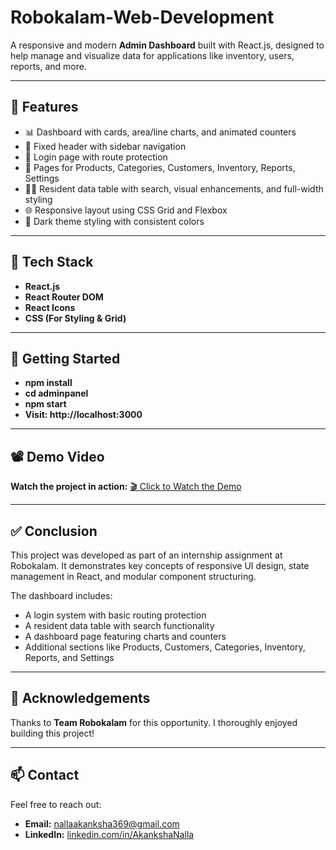 # Robokalam-Web-Development

A responsive and modern **Admin Dashboard** built with React.js, designed to help manage and visualize data for applications like inventory, users, reports, and more.

---
## 🚀 Features

- 📊 Dashboard with cards, area/line charts, and animated counters
- 🧭 Fixed header with sidebar navigation
- 🔐 Login page with route protection
- 📁 Pages for Products, Categories, Customers, Inventory, Reports, Settings
- 🧑‍💼 Resident data table with search, visual enhancements, and full-width styling
- 🌐 Responsive layout using CSS Grid and Flexbox
- 🎨 Dark theme styling with consistent colors

---
## 🎨 Tech Stack

- **React.js**
- **React Router DOM**
- **React Icons**
- **CSS (For Styling & Grid)**
---
## 🔧 Getting Started

- **npm install**
- **cd adminpanel**
- **npm start**
- **Visit: http://localhost:3000**
---
## 📽️ Demo Video
**Watch the project in action:**
[🎬 Click to Watch the Demo](https://drive.google.com/file/d/1L-fe0n5EI5uReHaKzSeYWxlmSp1P1X5n/view?usp=sharing)

---
## ✅ Conclusion

This project was developed as part of an internship assignment at Robokalam. It demonstrates key concepts of responsive UI design, state management in React, and modular component structuring.

The dashboard includes:
- A login system with basic routing protection
- A resident data table with search functionality
- A dashboard page featuring charts and counters
- Additional sections like Products, Customers, Categories, Inventory, Reports, and Settings
---
## 🙌 Acknowledgements

Thanks to **Team Robokalam** for this opportunity. I thoroughly enjoyed building this project!

---
## 📫 Contact

Feel free to reach out:

- **Email:** nallaakanksha369@gmail.com
- **LinkedIn:** [linkedin.com/in/AkankshaNalla](https://www.linkedin.com/in/akanksha-nalla-53916025b)  

